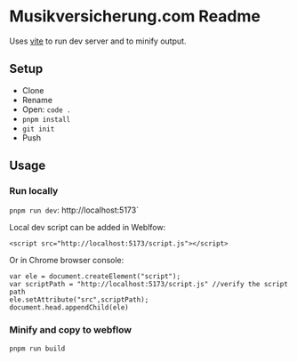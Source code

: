 # Musikversicherung.com Readme

Uses [vite](https://vitejs.dev/) to run dev server and to minify output.

## Setup

- Clone
- Rename
- Open: `code .`
- `pnpm install`
- `git init`
- Push

## Usage

### Run locally

`pnpm run dev`: http://localhost:5173`

Local dev script can be added in Weblfow:

```
<script src="http://localhost:5173/script.js"></script>
```

Or in Chrome browser console:

```
var ele = document.createElement("script");
var scriptPath = "http://localhost:5173/script.js" //verify the script path
ele.setAttribute("src",scriptPath);
document.head.appendChild(ele)

```

### Minify and copy to webflow

`pnpm run build`
